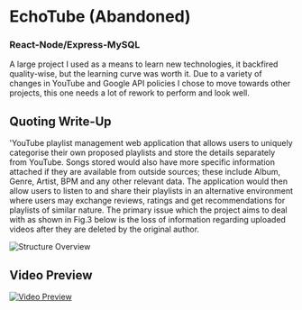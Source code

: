 # EchoTube (Abandoned)
### React-Node/Express-MySQL 

A large project I used as a means to learn new technologies, it backfired quality-wise, but the learning curve was worth it.
Due to a variety of changes in YouTube and Google API policies I chose to move towards other projects, this one needs a lot of rework to perform and look well. 

## Quoting Write-Up
'YouTube playlist management web application that allows users to uniquely categorise their own proposed playlists and store the details separately from YouTube. Songs stored would also have more specific information attached if they are available from outside sources; these include Album, Genre, Artist, BPM and any other relevant data. The application would then allow users to listen to and share their playlists in an alternative environment where users may exchange reviews, ratings and get recommendations for playlists of similar nature. The primary issue which the project aims to deal with as shown in Fig.3 below is the loss of information regarding uploaded videos after they are deleted by the original author.

![Structure Overview](https://i.imgur.com/O9LJ1St.png)

## Video Preview
[![Video Preview](https://img.youtube.com/vi/_YXNEzUez_s/0.jpg)](https://www.youtube.com/watch?v=_YXNEzUez_s)
